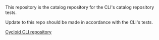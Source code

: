 This repository is the catalog repository for the CLI's catalog repository tests.

Update to this repo should be made in accordance with the CLI's tests.  

[Cycloid CLI repository](https://github.com/cycloidio/cycloid-cli)
